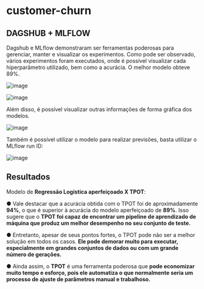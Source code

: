 # customer-churn

## DAGSHUB + MLFLOW
Dagshub e MLflow demonstraram ser ferramentas poderosas para  gerenciar, manter e visualizar os  experimentos.  Como pode ser observado, vários  experimentos foram executados,  onde é possível visualizar cada  hiperparâmetro utilizado, bem  como a acurácia. O melhor  modelo obteve 89%.

![image](https://github.com/mtsfreitas/customer-churn/assets/21324690/764bda0c-9602-42dc-9198-83e6aacf8a73)

![image](https://github.com/mtsfreitas/customer-churn/assets/21324690/08d6950c-f602-4670-b211-dcb0c99d46fc)

Além disso, é possível visualizar outras informações de forma gráfica dos modelos.

![image](https://github.com/mtsfreitas/customer-churn/assets/21324690/470b74f9-b554-45ee-98f3-923e45dcc68f)

Também é possível utilizar o modelo para realizar previsões, basta utilizar o MLflow run ID:

![image](https://github.com/mtsfreitas/customer-churn/assets/21324690/1f59934c-263b-4a41-8151-492ab776858f)

## Resultados
Modelo de **Regressão Logística aperfeiçoado X TPOT**:

● Vale destacar que a acurácia obtida com o TPOT foi de aproximadamente **94%**, o que é superior à acurácia do modelo aperfeiçoado de **89%**. Isso sugere que o **TPOT foi capaz de encontrar um pipeline de aprendizado de máquina que produz um melhor desempenho no seu conjunto de teste.**

● Entretanto, apesar de seus pontos fortes, o TPOT pode não ser a melhor solução em todos os casos. **Ele pode demorar muito para executar, especialmente em grandes conjuntos de dados ou com um grande número de gerações.**

● Ainda assim, o **TPOT** é uma ferramenta poderosa que **pode economizar muito tempo e esforço, pois ele automatiza o que normalmente seria um processo de ajuste de parâmetros manual e trabalhoso.**
